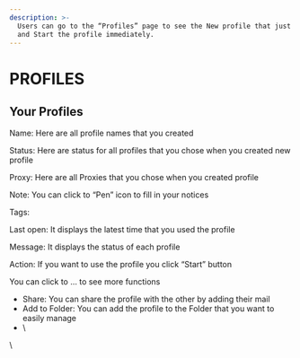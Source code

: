 ```yaml
---
description: >-
  Users can go to the “Profiles” page to see the New profile that just created
  and Start the profile immediately.
---
```


# PROFILES

## Your Profiles

Name: Here are all profile names that you created

Status: Here are status for all profiles that you chose when you created new profile

Proxy: Here are all Proxies that you chose when you created profile

Note: You can click to “Pen” icon to fill in your notices

Tags:

Last open: It displays the latest time that you used the profile

Message: It displays the status of each profile

Action: If you want to use the profile you click “Start” button&#x20;

&#x20;             You can click to … to see more functions

* Share: You can share the profile with the other by adding their mail
* Add to Folder: You can add the profile to the Folder that you want to easily manage
* \


\

